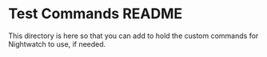 # Test Commands README

This directory is here so that you can add to hold the custom commands for Nightwatch to use, if needed.

